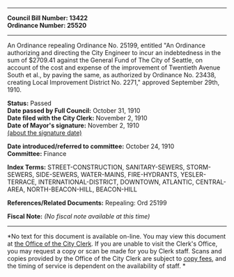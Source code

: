 * * * * *  
  
**Council Bill Number: [](#h0)[](#h2)13422**   
**Ordinance Number: 25520**  
  
* * * * *  
  
An Ordinance repealing Ordinance No. 25199, entitled "An Ordinance authorizing and directing the City Engineer to incur an indebtedness in the sum of $2709.41 against the General Fund of The City of Seattle, on account of the cost and expense of the improvement of Twentieth Avenue South et al., by paving the same, as authorized by Ordinance No. 23438, creating Local Improvement District No. 2271," approved September 29th, 1910.  
  
**Status:** Passed   
**Date passed by Full Council:** October 31, 1910   
**Date filed with the City Clerk:** November 2, 1910   
**Date of Mayor's signature:** November 2, 1910   
[(about the signature date)](/~public/approvaldate.htm)   
  
  
**Date introduced/referred to committee:** October 24, 1910   
**Committee:** Finance   
  
**Index Terms:** STREET-CONSTRUCTION, SANITARY-SEWERS, STORM-SEWERS, SIDE-SEWERS, WATER-MAINS, FIRE-HYDRANTS, YESLER-TERRACE, INTERNATIONAL-DISTRICT, DOWNTOWN, ATLANTIC, CENTRAL-AREA, NORTH-BEACON-HILL, BEACON-HILL  
  
**References/Related Documents:** Repealing: Ord 25199  
  
**Fiscal Note:** *(No fiscal note available at this time)*  
  
* * * * *  
  
*No text for this document is available on-line. You may view this document at [the Office of the City Clerk](http://www.seattle.gov/leg/clerk/contactUs.htm). If you are unable to visit the Clerk's Office, you may request a copy or scan be made for you by Clerk staff. Scans and copies provided by the Office of the City Clerk are subject to [copy fees](http://clerk.seattle.gov/~public/clerkfees.htm), and the timing of service is dependent on the availability of staff. *  
  
  
